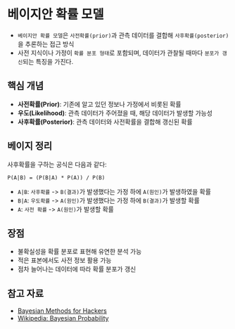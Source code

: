 # 베이지안 확률 모델

- `베이지안 확률 모델`은 `사전확률(prior)`과 관측 데이터를 결합해 `사후확률(posterior)`을 추론하는 접근 방식
- 사전 지식이나 가정이 `확률 분포 형태`로 포함되며, 데이터가 관찰될 때마다 `분포가 갱신`되는 특징을 가진다.

## 핵심 개념

- **사전확률(Prior)**: 기존에 알고 있던 정보나 가정에서 비롯된 확률
- **우도(Likelihood)**: 관측 데이터가 주어졌을 때, 해당 데이터가 발생할 가능성
- **사후확률(Posterior)**: 관측 데이터와 사전확률을 결합해 갱신된 확률

## 베이지 정리

사후확률을 구하는 공식은 다음과 같다:

```
P(A|B) = (P(B|A) * P(A)) / P(B)
```

- `A|B`: `사후확률` -> `B(결과)`가 발생했다는 가정 하에 `A(원인)`가 발생하였을 확률
- `B|A`: `우도확률` -> `A(원인)`가 발생했다는 가정 하에 `B(결과)`가 발생할 확률
- `A`: `사전 확률` -> `A(원인)`가 발생할 확률

## 장점

- 불확실성을 확률 분포로 표현해 유연한 분석 가능
- 적은 표본에서도 사전 정보 활용 가능
- 점차 늘어나는 데이터에 따라 확률 분포가 갱신

## 참고 자료

- [Bayesian Methods for Hackers](https://github.com/CamDavidsonPilon/Probabilistic-Programming-and-Bayesian-Methods-for-Hackers)
- [Wikipedia: Bayesian Probability](https://en.wikipedia.org/wiki/Bayesian_probability)

